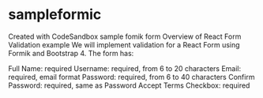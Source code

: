 # sampleformic
Created with CodeSandbox
sample fomik form 
Overview of React Form Validation example
We will implement validation for a React Form using Formik and Bootstrap 4. The form has:

Full Name: required
Username: required, from 6 to 20 characters
Email: required, email format
Password: required, from 6 to 40 characters
Confirm Password: required, same as Password
Accept Terms Checkbox: required
